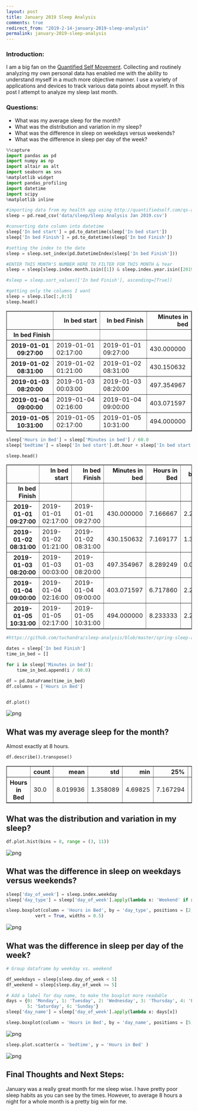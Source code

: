 ```yaml
---
layout: post
title: January 2019 Sleep Analysis
comments: true
redirect_from: "2019-2-14-january-2019-sleep-analysis"
permalink: january-2019-sleep-analysis
---
```



### Introduction:
I am a big fan on the [Quantified Self Movement](https://en.wikipedia.org/wiki/Quantified_self). Collecting and routinely analyzing my own personal data has enabled me with the ability to understand myself in a much more objective manner. I use a variety of applications and devices to track various data points about myself. In this post I attempt to analyze my sleep last month.

### Questions:
- What was my average sleep for the month?
- What was the distribution and variation in my sleep?
- What was the difference in sleep on weekdays versus weekends?
- What was the difference in sleep per day of the week?



```python
%%capture
import pandas as pd
import numpy as np
import altair as alt
import seaborn as sns
%matplotlib widget
import pandas_profiling
import datetime
import scipy
%matplotlib inline
```


```python
#importing data from my health app using http://quantifiedself.com/qs-access-app/
sleep = pd.read_csv('data/sleep/Sleep Analysis Jan 2019.csv')

#converting date column into datetime
sleep['In bed start'] = pd.to_datetime(sleep['In bed start'])
sleep['In bed Finish'] = pd.to_datetime(sleep['In bed Finish'])

#setting the index to the date
sleep = sleep.set_index(pd.DatetimeIndex(sleep['In bed Finish']))

#ENTER THIS MONTH'S NUMBER HERE TO FILTER FOR THIS MONTH & Year
sleep = sleep[sleep.index.month.isin([1]) & sleep.index.year.isin([2019])]

#sleep = sleep.sort_values(['In bed Finish'], ascending=[True])

#getting only the columns I want
sleep = sleep.iloc[:,0:3]
sleep.head()
```




<div>
<style scoped>
    .dataframe tbody tr th:only-of-type {
        vertical-align: middle;
    }

    .dataframe tbody tr th {
        vertical-align: top;
    }

    .dataframe thead th {
        text-align: right;
    }
</style>
<table border="1" class="dataframe">
  <thead>
    <tr style="text-align: right;">
      <th></th>
      <th>In bed start</th>
      <th>In bed Finish</th>
      <th>Minutes in bed</th>
    </tr>
    <tr>
      <th>In bed Finish</th>
      <th></th>
      <th></th>
      <th></th>
    </tr>
  </thead>
  <tbody>
    <tr>
      <th>2019-01-01 09:27:00</th>
      <td>2019-01-01 02:17:00</td>
      <td>2019-01-01 09:27:00</td>
      <td>430.000000</td>
    </tr>
    <tr>
      <th>2019-01-02 08:31:00</th>
      <td>2019-01-02 01:21:00</td>
      <td>2019-01-02 08:31:00</td>
      <td>430.150632</td>
    </tr>
    <tr>
      <th>2019-01-03 08:20:00</th>
      <td>2019-01-03 00:03:00</td>
      <td>2019-01-03 08:20:00</td>
      <td>497.354967</td>
    </tr>
    <tr>
      <th>2019-01-04 09:00:00</th>
      <td>2019-01-04 02:16:00</td>
      <td>2019-01-04 09:00:00</td>
      <td>403.071597</td>
    </tr>
    <tr>
      <th>2019-01-05 10:31:00</th>
      <td>2019-01-05 02:17:00</td>
      <td>2019-01-05 10:31:00</td>
      <td>494.000000</td>
    </tr>
  </tbody>
</table>
</div>




```python
sleep['Hours in Bed'] = sleep['Minutes in bed'] / 60.0
sleep['bedtime'] = sleep['In bed start'].dt.hour + sleep['In bed start'].dt.minute / 60.0
```


```python
sleep.head()
```




<div>
<style scoped>
    .dataframe tbody tr th:only-of-type {
        vertical-align: middle;
    }

    .dataframe tbody tr th {
        vertical-align: top;
    }

    .dataframe thead th {
        text-align: right;
    }
</style>
<table border="1" class="dataframe">
  <thead>
    <tr style="text-align: right;">
      <th></th>
      <th>In bed start</th>
      <th>In bed Finish</th>
      <th>Minutes in bed</th>
      <th>Hours in Bed</th>
      <th>bedtime</th>
    </tr>
    <tr>
      <th>In bed Finish</th>
      <th></th>
      <th></th>
      <th></th>
      <th></th>
      <th></th>
    </tr>
  </thead>
  <tbody>
    <tr>
      <th>2019-01-01 09:27:00</th>
      <td>2019-01-01 02:17:00</td>
      <td>2019-01-01 09:27:00</td>
      <td>430.000000</td>
      <td>7.166667</td>
      <td>2.283333</td>
    </tr>
    <tr>
      <th>2019-01-02 08:31:00</th>
      <td>2019-01-02 01:21:00</td>
      <td>2019-01-02 08:31:00</td>
      <td>430.150632</td>
      <td>7.169177</td>
      <td>1.350000</td>
    </tr>
    <tr>
      <th>2019-01-03 08:20:00</th>
      <td>2019-01-03 00:03:00</td>
      <td>2019-01-03 08:20:00</td>
      <td>497.354967</td>
      <td>8.289249</td>
      <td>0.050000</td>
    </tr>
    <tr>
      <th>2019-01-04 09:00:00</th>
      <td>2019-01-04 02:16:00</td>
      <td>2019-01-04 09:00:00</td>
      <td>403.071597</td>
      <td>6.717860</td>
      <td>2.266667</td>
    </tr>
    <tr>
      <th>2019-01-05 10:31:00</th>
      <td>2019-01-05 02:17:00</td>
      <td>2019-01-05 10:31:00</td>
      <td>494.000000</td>
      <td>8.233333</td>
      <td>2.283333</td>
    </tr>
  </tbody>
</table>
</div>




```python
#https://github.com/tuchandra/sleep-analysis/blob/master/spring-sleep-analysis.ipynb

dates = sleep['In bed Finish']
time_in_bed = []

for i in sleep['Minutes in bed']:
    time_in_bed.append(i / 60.0)

df = pd.DataFrame(time_in_bed)
df.columns = ['Hours in Bed']


df.plot()
```








![png](../assets/output_5_1.png)


## What was my average sleep for the month?
Almost exactly at 8 hours.


```python
df.describe().transpose()
```




<div>
<style scoped>
    .dataframe tbody tr th:only-of-type {
        vertical-align: middle;
    }

    .dataframe tbody tr th {
        vertical-align: top;
    }

    .dataframe thead th {
        text-align: right;
    }
</style>
<table border="1" class="dataframe">
  <thead>
    <tr style="text-align: right;">
      <th></th>
      <th>count</th>
      <th>mean</th>
      <th>std</th>
      <th>min</th>
      <th>25%</th>
      <th>50%</th>
      <th>75%</th>
      <th>max</th>
    </tr>
  </thead>
  <tbody>
    <tr>
      <th>Hours in Bed</th>
      <td>30.0</td>
      <td>8.019936</td>
      <td>1.358089</td>
      <td>4.69825</td>
      <td>7.167294</td>
      <td>7.961942</td>
      <td>8.551076</td>
      <td>11.6</td>
    </tr>
  </tbody>
</table>
</div>



## What was the distribution and variation in my sleep?


```python
df.plot.hist(bins = 8, range = (3, 11))
```









![png](../assets/output_9_1.png)


## What was the difference in sleep on weekdays versus weekends?


```python
sleep['day_of_week'] = sleep.index.weekday
sleep['day_type'] = sleep['day_of_week'].apply(lambda x: 'Weekend' if x >= 5 else 'Weekday')
```


```python
sleep.boxplot(column = 'Hours in Bed', by = 'day_type', positions = [2, 1],
           vert = True, widths = 0.5)
```









![png](../assets/output_12_1.png)


## What was the difference in sleep per day of the week?


```python
# Group dataframe by weekday vs. weekend

df_weekdays = sleep[sleep.day_of_week < 5]
df_weekend = sleep[sleep.day_of_week >= 5]
```


```python
# Add a label for day name, to make the boxplot more readable
days = {0: 'Monday', 1: 'Tuesday', 2: 'Wednesday', 3: 'Thursday', 4: 'Friday',
        5: 'Saturday', 6: 'Sunday'}
sleep['day_name'] = sleep['day_of_week'].apply(lambda x: days[x])

sleep.boxplot(column = 'Hours in Bed', by = 'day_name', positions = [5, 1, 6, 7, 4, 2, 3], vert = True)
```









![png](../assets/output_15_1.png)



```python
sleep.plot.scatter(x = 'bedtime', y = 'Hours in Bed' )
```









![png](../assets/output_16_1.png)


## Final Thoughts and Next Steps:

January was a really great month for me sleep wise. I have pretty poor sleep habits as you can see by the times. However, to average 8 hours a night for a whole month is a pretty big win for me.


